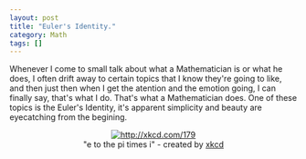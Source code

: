 ```yaml
---
layout: post
title: "Euler's Identity."
category: Math
tags: []
---
```



Whenever I come to small talk about what a Mathematician is or what he does, I often drift away to certain topics that I know they're going to like, and then just then when I get the atention and the emotion going, I can finally say, that's what I do. That's what a Mathematician does. One of these topics is the Euler's Identity, it's apparent simplicity and beauty are eyecatching from the begining. 

<center>
<figure class="xkcd-embed">
<a href="http://xkcd.com/179">
<img class="img-responsive" src="http://imgs.xkcd.com/comics/e_to_the_pi_times_i.png" title="I have never been totally	 satisfied by the explanations for why e to the ix gives a sinusoidal wave." alt="http://xkcd.com/179"></a>
<figcaption>"e to the pi times i" - created by <a href="http://xkcd.com">xkcd</a></figcaption>
</figure>
</center>

